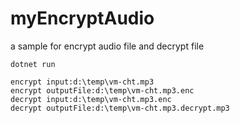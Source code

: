 # myEncryptAudio
a sample for encrypt audio file and decrypt file
```
dotnet run

encrypt input:d:\temp\vm-cht.mp3
encrypt outputFile:d:\temp\vm-cht.mp3.enc
decrypt input:d:\temp\vm-cht.mp3.enc
decrypt outputFile:d:\temp\vm-cht.mp3.decrypt.mp3
```